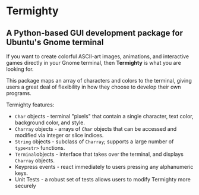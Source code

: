 # **Termighty**
## A Python-based GUI development package for Ubuntu's Gnome terminal

If you want to create colorful ASCII-art images, animations, and interactive games directly in your Gnome terminal, then **Termighty** is what you are looking for.

This package maps an array of characters and colors to the terminal, giving users a great deal of flexibility in how they choose to develop their own programs.

Termighty features:
* `Char` objects - terminal "pixels" that contain a single character, text color, background color, and style.
* `Charray` objects - arrays of `Char` objects that can be accessed and modified via integer or slice indices.
* `String` objects - subclass of `Charray`; supports a large number of `type<str>` functions.
* `Terminal`objects -  interface that takes over the terminal, and displays `Charray` objects.
* Keypress events - react immediately to users pressing any alphanumeric keys.
* Unit Tests - a robust set of tests allows users to modify Termighty more securely
